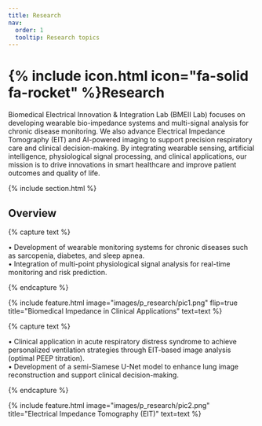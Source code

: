 ```yaml
---
title: Research
nav:
  order: 1
  tooltip: Research topics
---
```


# {% include icon.html icon="fa-solid fa-rocket" %}Research

Biomedical Electrical Innovation & Integration Lab (BMEII Lab) focuses on developing wearable bio-impedance systems and multi-signal analysis for chronic disease monitoring. We also advance Electrical Impedance Tomography (EIT) and AI-powered imaging to support precision respiratory care and clinical decision-making. By integrating wearable sensing, artificial intelligence, physiological signal processing, and clinical applications, our mission is to drive innovations in smart healthcare and improve patient outcomes and quality of life.

<!-- {% include tags.html tags="publication, resource, website" %} -->

<!-- {% include search-info.html %} -->

{% include section.html %}

## Overview

{% capture text %}

• Development of wearable monitoring systems for chronic diseases such as sarcopenia, diabetes, and sleep apnea.
<br>• Integration of multi-point physiological signal analysis for real-time monitoring and risk prediction.

{% endcapture %}

{%
  include feature.html
  image="images/p_research/pic1.png"
  flip=true
  title="Biomedical Impedance in Clinical Applications"
  text=text
%}


{% capture text %}

• Clinical application in acute respiratory distress syndrome to achieve personalized ventilation strategies through EIT-based image analysis (optimal PEEP titration).
<br>• Development of a semi-Siamese U-Net model to enhance lung image reconstruction and support clinical decision-making.

{% endcapture %}

{%
  include feature.html
  image="images/p_research/pic2.png"
  title="Electrical Impedance Tomography (EIT)"
  text=text
%}
